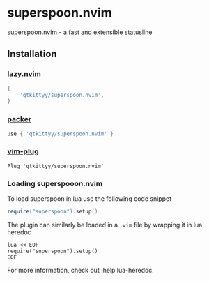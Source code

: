 # superspoon.nvim
superspoon.nvim - a fast and extensible statusline

## Installation
### [lazy.nvim](https://github.com/folke/lazy.nvim)
```lua
{
    'qtkittyy/superspoon.nvim',
}
```
### [packer](https://github.com/wbthomason/packer.nvim)
```lua
use { 'qtkittyy/superspoon.nvim' }
```
### [vim-plug](https://github.com/junegunn/vim-plug)
```vim
Plug 'qtkittyy/superspoon.nvim'
```

### Loading superspooon.nvim
To load superspoon in lua use the following code snippet
```lua
require("superspoon").setup()
```
The plugin can similarly be loaded in a `.vim` file by wrapping it in lua heredoc 
```vim
lua << EOF
require("superspoon").setup()
EOF
```
For more information, check out :help lua-heredoc.
